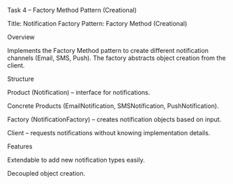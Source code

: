 Task 4 – Factory Method Pattern (Creational)

Title: Notification Factory
Pattern: Factory Method (Creational)

Overview

Implements the Factory Method pattern to create different notification channels (Email, SMS, Push).
The factory abstracts object creation from the client.

Structure

Product (Notification) – interface for notifications.

Concrete Products (EmailNotification, SMSNotification, PushNotification).

Factory (NotificationFactory) – creates notification objects based on input.

Client – requests notifications without knowing implementation details.

Features

Extendable to add new notification types easily.

Decoupled object creation.
